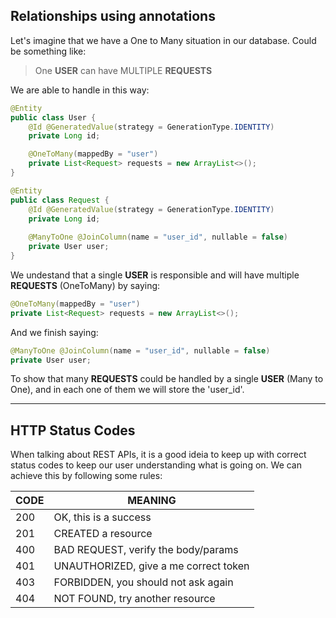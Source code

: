 ## Relationships using annotations
Let's imagine that we have a One to Many situation in our database. Could be something like:  
> One **USER** can have MULTIPLE **REQUESTS**   

We are able to handle in this way:  

```java
@Entity
public class User {
    @Id @GeneratedValue(strategy = GenerationType.IDENTITY)
    private Long id;

    @OneToMany(mappedBy = "user")
    private List<Request> requests = new ArrayList<>(); 
}

@Entity
public class Request {
    @Id @GeneratedValue(strategy = GenerationType.IDENTITY)
    private Long id;
    
    @ManyToOne @JoinColumn(name = "user_id", nullable = false)
    private User user;
}
```

We undestand that a single **USER** is responsible and will have multiple **REQUESTS** (OneToMany) by saying:
```java
@OneToMany(mappedBy = "user")
private List<Request> requests = new ArrayList<>(); 
```

And we finish saying: 
```java
@ManyToOne @JoinColumn(name = "user_id", nullable = false)
private User user;
```
To show that many **REQUESTS** could be handled by a single **USER** (Many to One), and in each one of them we will store the 'user_id'.

---

## HTTP Status Codes 
When talking about REST APIs, it is a good ideia to keep up with correct status codes to keep our user understanding what is going on. We can achieve this by following some rules:


| CODE 	| MEANING                               	|
|------	|---------------------------------------	|
|  200 	| OK, this is a success                 	|
|  201 	| CREATED a resource                    	|
|  400 	| BAD REQUEST, verify the body/params   	|
|  401 	| UNAUTHORIZED, give a me correct token 	|
|  403 	| FORBIDDEN, you should not ask again   	|
|  404 	| NOT FOUND, try another resource       	|